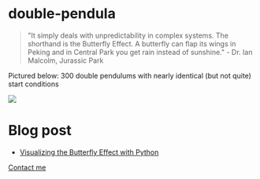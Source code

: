 # double-pendula

>  "It simply deals with unpredictability in complex systems. The shorthand is the Butterfly Effect. A butterfly can flap its wings in Peking and in Central Park you get rain instead of sunshine." - Dr. Ian Malcolm, Jurassic Park

Pictured below: 
300 double pendulums with nearly identical (but not quite) start conditions

<img src="media/300.gif">

# Blog post
- [Visualizing the Butterfly Effect with Python](https://dev.to/chrisgreening/visualizing-the-butterfly-effect-with-python-39m3)

[Contact me](https://www.christophergreening.com/contact)
